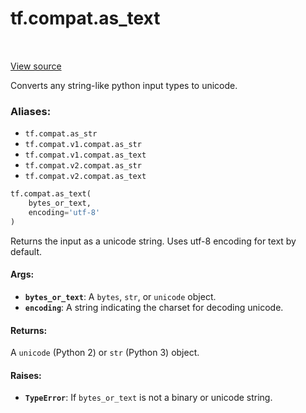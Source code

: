 <div itemscope itemtype="http://developers.google.com/ReferenceObject">
<meta itemprop="name" content="tf.compat.as_text" />
<meta itemprop="path" content="Stable" />
</div>

# tf.compat.as_text

<!-- Insert buttons -->

<table class="tfo-notebook-buttons tfo-api" align="left">
</table>

<a target="_blank" href="/code/stable/tensorflow/python/util/compat.py">View source</a>



<!-- Start diff -->
Converts any string-like python input types to unicode.

### Aliases:

* `tf.compat.as_str`
* `tf.compat.v1.compat.as_str`
* `tf.compat.v1.compat.as_text`
* `tf.compat.v2.compat.as_str`
* `tf.compat.v2.compat.as_text`


``` python
tf.compat.as_text(
    bytes_or_text,
    encoding='utf-8'
)
```



<!-- Placeholder for "Used in" -->

Returns the input as a unicode string. Uses utf-8 encoding for text
by default.

#### Args:


* <b>`bytes_or_text`</b>: A `bytes`, `str`, or `unicode` object.
* <b>`encoding`</b>: A string indicating the charset for decoding unicode.


#### Returns:

A `unicode` (Python 2) or `str` (Python 3) object.



#### Raises:


* <b>`TypeError`</b>: If `bytes_or_text` is not a binary or unicode string.